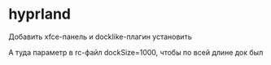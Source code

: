 # hyprland


Добавить xfce-панель и docklike-плагин установить

А туда параметр в rc-файл dockSize=1000, чтобы по всей длине док был
